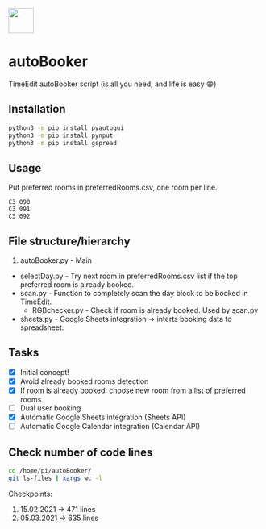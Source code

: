 <a href="#"><img src="https://www.timeedit.net/assets/images/te_icon_gradient_vit_rounded@1x.png" width="50" height="50"></a> 
# autoBooker
TimeEdit autoBooker script (is all you need, and life is easy :grin:)

## Installation
```bash
python3 -m pip install pyautogui
python3 -m pip install pynput
python3 -m pip install gspread
```

## Usage
Put preferred rooms in preferredRooms.csv, one room per line.
```csv
C3 090
C3 091
C3 092
```

## File structure/hierarchy
1. autoBooker.py - Main
  - selectDay.py  - Try next room in preferredRooms.csv list if the top preferred room is already booked.
  - scan.py - Function to completely scan the day block to be booked in TimeEdit.
    - RGBchecker.py - Check if room is already booked. Used by scan.py
  - sheets.py - Google Sheets integration &#8594; interts booking data to spreadsheet.

## Tasks
- [x] Initial concept!
- [x] Avoid already booked rooms detection
- [x] If room is already booked: choose new room from a list of preferred rooms
- [ ] Dual user booking
- [x] Automatic Google Sheets integration (Sheets API) 
- [ ] Automatic Google Calendar integration (Calendar API)
## Check number of code lines
```bash
cd /home/pi/autoBooker/
git ls-files | xargs wc -l
```
Checkpoints: 
1. 15.02.2021 &#8594; 471 lines
2. 05.03.2021 &#8594; 635 lines

